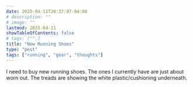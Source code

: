 ```yaml
---
date: 2025-04-11T20:37:07-04:00
# description: ""
# image: ""
lastmod: 2025-04-11
showTableOfContents: false
# tags: ["",]
title: "New Running Shoes"
type: "post"
tags: ["running", "gear", "thoughts"]
---
```


I need to buy new running shoes. The ones I currently have are just about worn out. The treads are showing the white plastic/cushioning underneath.